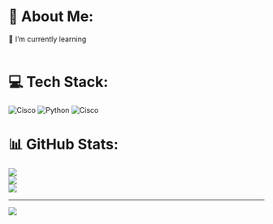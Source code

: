 # 💫 About Me:
🌱 I’m currently learning <br><br>


# 💻 Tech Stack:
![Cisco](https://img.shields.io/badge/cisco-%23049fd9.svg?style=for-the-badge&logo=cisco&logoColor=black) ![Python](https://img.shields.io/badge/python-3670A0?style=for-the-badge&logo=python&logoColor=ffdd54) ![Cisco](https://img.shields.io/badge/cisco-%23049fd9.svg?style=for-the-badge&logo=cisco&logoColor=black)
# 📊 GitHub Stats:
![](https://github-readme-stats.vercel.app/api?username=YaranaikaKiryu&theme=dark&hide_border=false&include_all_commits=false&count_private=false)<br/>
![](https://github-readme-streak-stats.herokuapp.com/?user=YaranaikaKiryu&theme=dark&hide_border=false)<br/>
![](https://github-readme-stats.vercel.app/api/top-langs/?username=YaranaikaKiryu&theme=dark&hide_border=false&include_all_commits=false&count_private=false&layout=compact)

---
[![](https://visitcount.itsvg.in/api?id=YaranaikaKiryu&icon=0&color=0)](https://visitcount.itsvg.in)

<!-- Proudly created with GPRM ( https://gprm.itsvg.in ) -->
